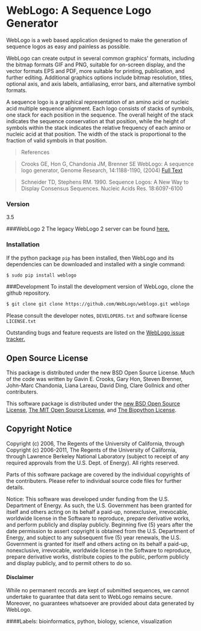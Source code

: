 WebLogo: A Sequence Logo Generator
==================================
 WebLogo is a web based application designed to make the generation of sequence logos as easy and painless as possible.

WebLogo can create output in several common graphics' formats, including the bitmap formats GIF and PNG, suitable for on-screen display, and the vector formats EPS and PDF, more suitable for printing, publication, and further editing. Additional graphics options include bitmap resolution, titles, optional axis, and axis labels, antialiasing, error bars, and alternative symbol formats.

A sequence logo is a graphical representation of an amino acid or nucleic acid multiple sequence alignment. Each logo consists of stacks of symbols, one stack for each position in the sequence. The overall height of the stack indicates the sequence conservation at that position, while the height of symbols within the stack indicates the relative frequency of each amino or nucleic acid at that position. The width of the stack is proportional to the fraction of valid symbols in that position.

>References

>Crooks GE, Hon G, Chandonia JM, Brenner SE WebLogo: A sequence logo generator, Genome Research, 14:1188-1190, (2004) [Full Text ](http://www.ncbi.nlm.nih.gov/pmc/articles/PMC419797/)

>Schneider TD, Stephens RM. 1990. Sequence Logos: A New Way to Display Consensus Sequences. Nucleic Acids Res. 18:6097-6100 

### Version
3.5

###WebLogo 2
 The legacy WebLogo 2 server can be found <a href="http://weblogo.berkeley.edu/">here.</a>


### Installation
If the python package <code>pip</code> has been installed, then WebLogo and its dependencies can be downloaded and installed with a single command:

```sh
$ sudo pip install weblogo
```

###Development
To install the development version of WebLogo, clone the github repository. 

```sh
$ git clone git clone https://github.com/WebLogo/weblogo.git weblogo
```

Please consult the developer notes, <code>DEVELOPERS.txt</code> and  software license <code>LICENSE.txt</code>

Outstanding bugs and feature requests are listed on the <a href="https://github.com/CrooksEnsemble/weblogo/issues">WebLogo issue tracker.</a>


Open Source License
-------------------

This package is distributed under the new BSD Open Source License. Much of the code was written by Gavin E. Crooks, Gary Hon, Steven Brenner, John-Marc Chandonia, Liana Lareau, David Ding, Clare Gollnick and other contributers.

This software package is distributed under the <a href="http://www.opensource.org/licenses/bsd-license.html">new BSD Open Source License</a>, <a href="http://opensource.org/licenses/MIT">The MIT Open Source License</a>, and <a href="http://biopython.org/DIST/LICENSE">The Biopython License</a>.



Copyright Notice 
----------------
Copyright (c) 2006, The Regents of the University of California, through Copyright (c) 2006-2011, The Regents of the University of California, through Lawrence Berkeley National Laboratory (subject to receipt of any required 
 approvals from the U.S. Dept. of Energy).  All rights reserved.
 
 Parts of this software package are covered by the individual copyrights of the  contributers. Please refer to individual source code files for further details.

 
Notice:
This software was developed under funding from the U.S. Department of  Energy.  As such, the U.S. Government has been granted for itself and others  acting on its behalf a paid-up, nonexclusive, irrevocable, worldwide license in the Software to reproduce, prepare derivative works, and perform publicly and  display publicly.  Beginning five (5) years after the date permission to assert copyright is obtained from the U.S. Department of Energy, and subject to any  subsequent five (5) year renewals, the U.S. Government is granted for itself  and others acting on its behalf a paid-up, nonexclusive, irrevocable, worldwide  license in the Software to reproduce, prepare derivative works, distribute 
 copies to the public, perform publicly and display publicly, and to permit others to do so.
 

#### Disclaimer
While no permanent records are kept of submitted sequences, we cannot undertake to guarantee that data sent to WebLogo remains secure. Moreover, no guarantees whatsoever are provided about data generated by WebLogo. 


####Labels: 
bioinformatics, python, biology, science, visualization 
